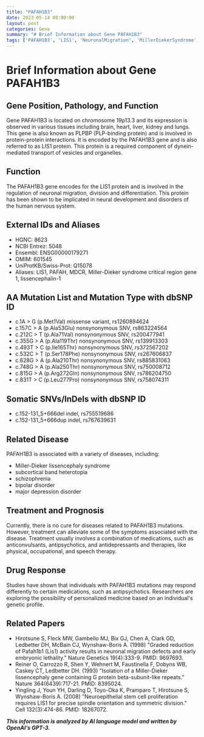 ```yaml
---
title: "PAFAH1B3"
date: 2023-05-14 00:00:00
layout: post
categories: Gene
summary: "# Brief Information about Gene PAFAH1B3"
tags: ['PAFAH1B3', 'LIS1', 'NeuronalMigration', 'MillerDiekerSyndrome', 'Antipsychotics', 'PersonalizedMedicine', 'GeneticProfile', 'NeuralDevelopment']
---
```


# Brief Information about Gene PAFAH1B3

## Gene Position, Pathology, and Function
Gene PAFAH1B3 is located on chromosome 19p13.3 and its expression is observed in various tissues including brain, heart, liver, kidney and lungs. This gene is also known as PLPBP (PLP-binding protein) and is involved in protein-protein interactions. It is encoded by the PAFAH1B3 gene and is also referred to as LIS1 protein. This protein is a required component of dynein-mediated transport of vesicles and organelles. 

## Function
The PAFAH1B3 gene encodes for the LIS1 protein and is involved in the regulation of neuronal migration, division and differentiation. This protein has been shown to be implicated in neural development and disorders of the human nervous system.

## External IDs and Aliases
- HGNC: 8623
- NCBI Entrez: 5048
- Ensembl: ENSG00000179271
- OMIM: 601545
- UniProtKB/Swiss-Prot: Q15078
- Aliases: LIS1, PAFAH, MDCR, Miller-Dieker syndrome critical region gene 1, lissencephalin-1

## AA Mutation List and Mutation Type with dbSNP ID
- c.1A > G (p.Met1Val) missense variant, rs1260894624
- c.157C > A (p.Ala53Glu) nonsynonymous SNV, rs863224564
- c.212C > T (p.Ala71Val) nonsynonymous SNV, rs200477941
- c.355G > A (p.Ala119Thr) nonsynonymous SNV, rs139913303
- c.493T > C (p.Ile165Thr) nonsynonymous SNV, rs372567202
- c.532C > T (p.Ser178Phe) nonsynonymous SNV, rs267606837
- c.628G > A (p.Ala210Thr) nonsynonymous SNV, rs885831063
- c.748G > A (p.Ala250Thr) nonsynonymous SNV, rs750008712
- c.815G > A (p.Arg272Gln) nonsynonymous SNV, rs786204750
- c.831T > C (p.Leu277Pro) nonsynonymous SNV, rs758074311

## Somatic SNVs/InDels with dbSNP ID
- c.152-131_5+666del indel, rs755519686
- c.152-131_5+666dup indel, rs767639631

## Related Disease
PAFAH1B3 is associated with a variety of diseases, including:
- Miller-Dieker lissencephaly syndrome
- subcortical band heterotopia
- schizophrenia
- bipolar disorder
- major depression disorder

## Treatment and Prognosis
Currently, there is no cure for diseases related to PAFAH1B3 mutations. However, treatment can alleviate some of the symptoms associated with the disease. Treatment usually involves a combination of medications, such as anticonvulsants, antipsychotics, and antidepressants and therapies, like physical, occupational, and speech therapy.

## Drug Response
Studies have shown that individuals with PAFAH1B3 mutations may respond differently to certain medications, such as antipsychotics. Researchers are exploring the possibility of personalized medicine based on an individual's genetic profile.

## Related Papers
- Hirotsune S, Fleck MW, Gambello MJ, Bix GJ, Chen A, Clark GD, Ledbetter DH, McBain CJ, Wynshaw-Boris A. (1998) "Graded reduction of Pafah1b1 (Lis1) activity results in neuronal migration defects and early embryonic lethality." Nature Genetics 19(4):333-9. PMID: 9697693.
- Reiner O, Carrozzo R, Shen Y, Wehnert M, Faustinella F, Dobyns WB, Caskey CT, Ledbetter DH. (1993) "Isolation of a Miller-Dieker lissencephaly gene containing G protein beta-subunit-like repeats." Nature 364(6439):717-21. PMID: 8395024.
- Yingling J, Youn YH, Darling D, Toyo-Oka K, Pramparo T, Hirotsune S, Wynshaw-Boris A. (2008) "Neuroepithelial stem cell proliferation requires LIS1 for precise spindle orientation and symmetric division." Cell 132(3):474-86. PMID: 18267072.

**_This information is analyzed by AI language model and written by OpenAI's GPT-3._**